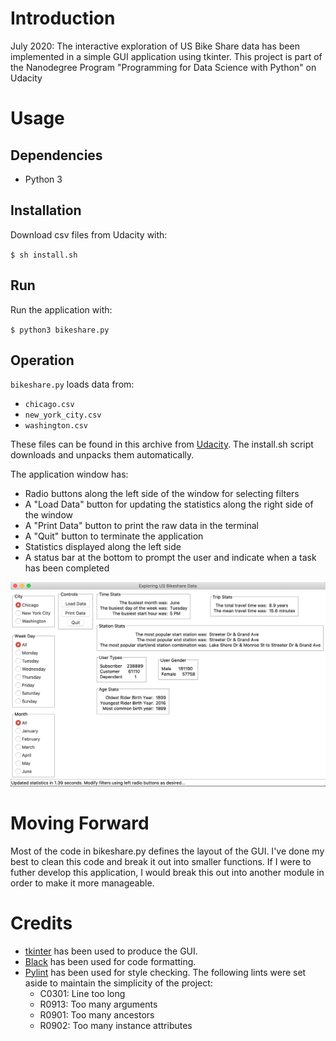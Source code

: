 # Introduction

July 2020: The interactive exploration of US Bike Share data has been implemented in a simple GUI application using tkinter.
This project is part of the Nanodegree Program "Programming for Data Science with Python" on Udacity

# Usage

## Dependencies

- Python 3

## Installation

Download csv files from Udacity with:

`$ sh install.sh`

## Run

Run the application with:

`$ python3 bikeshare.py`

## Operation

`bikeshare.py` loads data from:
- `chicago.csv`
- `new_york_city.csv`
- `washington.csv`

These files can be found in this archive from [Udacity](https://video.udacity-data.com/topher/2018/March/5aab379c_bikeshare-2/bikeshare-2.zip). The install.sh script downloads and unpacks them automatically.

The application window has:
- Radio buttons along the left side of the window for selecting filters
- A "Load Data" button for updating the statistics along the right side of the window
- A "Print Data" button to print the raw data in the terminal
- A "Quit" button to terminate the application
- Statistics displayed along the left side
- A status bar at the bottom to prompt the user and indicate when a task has been completed

![Screenshot!](screenshot.png)

# Moving Forward

Most of the code in bikeshare.py defines the layout of the GUI. I've done my best to clean this code and break it out into smaller functions. If I were to futher develop this application, I would break this out into another module in order to make it more manageable.

# Credits

- [tkinter](https://docs.python.org/3/library/tkinter.html) has been used to produce the GUI.
- [Black](https://pypi.org/project/black/) has been used for code formatting.
- [Pylint](https://pylint.org/) has been used for style checking. 
    The following lints were set aside to maintain the simplicity of the project:
    - C0301: Line too long
    - R0913: Too many arguments
    - R0901: Too many ancestors
    - R0902: Too many instance attributes
